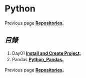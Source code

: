 # **Python**
Previous page [**Repositories**](https://github.com/AdamXu23?tab=repositories)。
## *目錄*
1.  Day01 [**Install and Create Project**](https://github.com/AdamXu23/Python/tree/main/Day01%20Install%20and%20Create%20Project)。
2.  Pandas [**Python_Pandas**](https://github.com/AdamXu23/Python_Pandas)。
    
Previous page [**Repositories**](https://github.com/AdamXu23?tab=repositories)。
